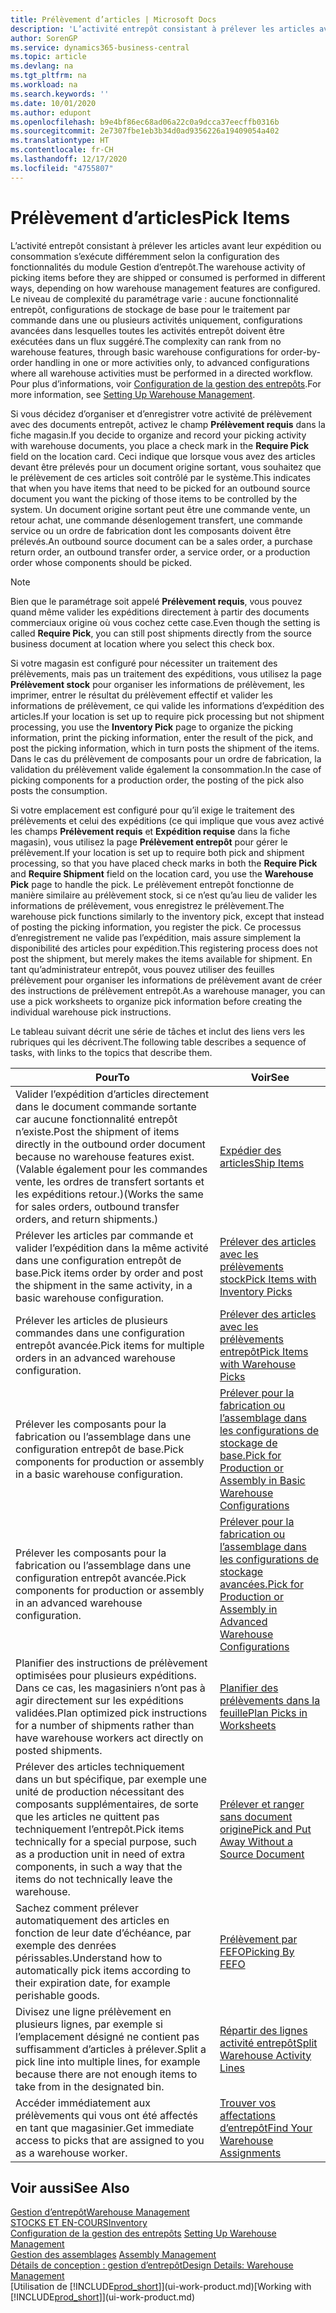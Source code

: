 ```yaml
---
title: Prélèvement d’articles | Microsoft Docs
description: 'L’activité entrepôt consistant à prélever les articles avant leur expédition ou consommation s’exécute différemment selon la configuration des fonctionnalités du module Gestion d’entrepôt. Le niveau de complexité du paramétrage varie : aucune fonctionnalité entrepôt, configurations de stockage de base pour le traitement par commande dans une ou plusieurs activités uniquement, configurations avancées dans lesquelles toutes les activités entrepôt doivent être exécutées dans un flux suggéré.'
author: SorenGP
ms.service: dynamics365-business-central
ms.topic: article
ms.devlang: na
ms.tgt_pltfrm: na
ms.workload: na
ms.search.keywords: ''
ms.date: 10/01/2020
ms.author: edupont
ms.openlocfilehash: b9e4bf86ec68ad06a22c0a9dcca37eecffb0316b
ms.sourcegitcommit: 2e7307fbe1eb3b34d0ad9356226a19409054a402
ms.translationtype: HT
ms.contentlocale: fr-CH
ms.lasthandoff: 12/17/2020
ms.locfileid: "4755807"
---
```

# <a name="pick-items"></a><span data-ttu-id="f5196-104">Prélèvement d’articles</span><span class="sxs-lookup"><span data-stu-id="f5196-104">Pick Items</span></span>

<span data-ttu-id="f5196-105">L’activité entrepôt consistant à prélever les articles avant leur expédition ou consommation s’exécute différemment selon la configuration des fonctionnalités du module Gestion d’entrepôt.</span><span class="sxs-lookup"><span data-stu-id="f5196-105">The warehouse activity of picking items before they are shipped or consumed is performed in different ways, depending on how warehouse management features are configured.</span></span> <span data-ttu-id="f5196-106">Le niveau de complexité du paramétrage varie : aucune fonctionnalité entrepôt, configurations de stockage de base pour le traitement par commande dans une ou plusieurs activités uniquement, configurations avancées dans lesquelles toutes les activités entrepôt doivent être exécutées dans un flux suggéré.</span><span class="sxs-lookup"><span data-stu-id="f5196-106">The complexity can rank from no warehouse features, through basic warehouse configurations for order-by-order handling in one or more activities only, to advanced configurations where all warehouse activities must be performed in a directed workflow.</span></span> <span data-ttu-id="f5196-107">Pour plus d’informations, voir [Configuration de la gestion des entrepôts](warehouse-setup-warehouse.md).</span><span class="sxs-lookup"><span data-stu-id="f5196-107">For more information, see [Setting Up Warehouse Management](warehouse-setup-warehouse.md).</span></span>

<span data-ttu-id="f5196-108">Si vous décidez d’organiser et d’enregistrer votre activité de prélèvement avec des documents entrepôt, activez le champ **Prélèvement requis** dans la fiche magasin.</span><span class="sxs-lookup"><span data-stu-id="f5196-108">If you decide to organize and record your picking activity with warehouse documents, you place a check mark in the **Require Pick** field on the location card.</span></span> <span data-ttu-id="f5196-109">Ceci indique que lorsque vous avez des articles devant être prélevés pour un document origine sortant, vous souhaitez que le prélèvement de ces articles soit contrôlé par le système.</span><span class="sxs-lookup"><span data-stu-id="f5196-109">This indicates that when you have items that need to be picked for an outbound source document you want the picking of those items to be controlled by the system.</span></span> <span data-ttu-id="f5196-110">Un document origine sortant peut être une commande vente, un retour achat, une commande désenlogement transfert, une commande service ou un ordre de fabrication dont les composants doivent être prélevés.</span><span class="sxs-lookup"><span data-stu-id="f5196-110">An outbound source document can be a sales order, a purchase return order, an outbound transfer order, a service order, or a production order whose components should be picked.</span></span>

> [!NOTE]
> <span data-ttu-id="f5196-111">Bien que le paramétrage soit appelé **Prélèvement requis**, vous pouvez quand même valider les expéditions directement à partir des documents commerciaux origine où vous cochez cette case.</span><span class="sxs-lookup"><span data-stu-id="f5196-111">Even though the setting is called **Require Pick**, you can still post shipments directly from the source business document at location where you select this check box.</span></span>

<span data-ttu-id="f5196-112">Si votre magasin est configuré pour nécessiter un traitement des prélèvements, mais pas un traitement des expéditions, vous utilisez la page **Prélèvement stock** pour organiser les informations de prélèvement, les imprimer, entrer le résultat du prélèvement effectif et valider les informations de prélèvement, ce qui valide les informations d’expédition des articles.</span><span class="sxs-lookup"><span data-stu-id="f5196-112">If your location is set up to require pick processing but not shipment processing, you use the **Inventory Pick** page to organize the picking information, print the picking information, enter the result of the pick, and post the picking information, which in turn posts the shipment of the items.</span></span> <span data-ttu-id="f5196-113">Dans le cas du prélèvement de composants pour un ordre de fabrication, la validation du prélèvement valide également la consommation.</span><span class="sxs-lookup"><span data-stu-id="f5196-113">In the case of picking components for a production order, the posting of the pick also posts the consumption.</span></span>

<span data-ttu-id="f5196-114">Si votre emplacement est configuré pour qu’il exige le traitement des prélèvements et celui des expéditions (ce qui implique que vous avez activé les champs **Prélèvement requis** et **Expédition requise** dans la fiche magasin), vous utilisez la page **Prélèvement entrepôt** pour gérer le prélèvement.</span><span class="sxs-lookup"><span data-stu-id="f5196-114">If your location is set up to require both pick and shipment processing, so that you have placed check marks in both the **Require Pick** and **Require Shipment** field on the location card, you use the **Warehouse Pick** page to handle the pick.</span></span> <span data-ttu-id="f5196-115">Le prélèvement entrepôt fonctionne de manière similaire au prélèvement stock, si ce n’est qu’au lieu de valider les informations de prélèvement, vous enregistrez le prélèvement.</span><span class="sxs-lookup"><span data-stu-id="f5196-115">The warehouse pick functions similarly to the inventory pick, except that instead of posting the picking information, you register the pick.</span></span> <span data-ttu-id="f5196-116">Ce processus d’enregistrement ne valide pas l’expédition, mais assure simplement la disponibilité des articles pour expédition.</span><span class="sxs-lookup"><span data-stu-id="f5196-116">This registering process does not post the shipment, but merely makes the items available for shipment.</span></span> <span data-ttu-id="f5196-117">En tant qu’administrateur entrepôt, vous pouvez utiliser des feuilles prélèvement pour organiser les informations de prélèvement avant de créer des instructions de prélèvement entrepôt.</span><span class="sxs-lookup"><span data-stu-id="f5196-117">As a warehouse manager, you can use a pick worksheets to organize pick information before creating the individual warehouse pick instructions.</span></span>

<span data-ttu-id="f5196-118">Le tableau suivant décrit une série de tâches et inclut des liens vers les rubriques qui les décrivent.</span><span class="sxs-lookup"><span data-stu-id="f5196-118">The following table describes a sequence of tasks, with links to the topics that describe them.</span></span>   

|<span data-ttu-id="f5196-119">**Pour**</span><span class="sxs-lookup"><span data-stu-id="f5196-119">**To**</span></span>|<span data-ttu-id="f5196-120">**Voir**</span><span class="sxs-lookup"><span data-stu-id="f5196-120">**See**</span></span>|
|------------|-------------|  
|<span data-ttu-id="f5196-121">Valider l’expédition d’articles directement dans le document commande sortante car aucune fonctionnalité entrepôt n’existe.</span><span class="sxs-lookup"><span data-stu-id="f5196-121">Post the shipment of items directly in the outbound order document because no warehouse features exist.</span></span> <span data-ttu-id="f5196-122">(Valable également pour les commandes vente, les ordres de transfert sortants et les expéditions retour.)</span><span class="sxs-lookup"><span data-stu-id="f5196-122">(Works the same for sales orders, outbound transfer orders, and return shipments.)</span></span>|[<span data-ttu-id="f5196-123">Expédier des articles</span><span class="sxs-lookup"><span data-stu-id="f5196-123">Ship Items</span></span>](warehouse-how-ship-items.md)|  
|<span data-ttu-id="f5196-124">Prélever les articles par commande et valider l’expédition dans la même activité dans une configuration entrepôt de base.</span><span class="sxs-lookup"><span data-stu-id="f5196-124">Pick items order by order and post the shipment in the same activity, in a basic warehouse configuration.</span></span>|[<span data-ttu-id="f5196-125">Prélever des articles avec les prélèvements stock</span><span class="sxs-lookup"><span data-stu-id="f5196-125">Pick Items with Inventory Picks</span></span>](warehouse-how-to-pick-items-with-inventory-picks.md)|
|<span data-ttu-id="f5196-126">Prélever les articles de plusieurs commandes dans une configuration entrepôt avancée.</span><span class="sxs-lookup"><span data-stu-id="f5196-126">Pick items for multiple orders in an advanced warehouse configuration.</span></span>|[<span data-ttu-id="f5196-127">Prélever des articles avec les prélèvements entrepôt</span><span class="sxs-lookup"><span data-stu-id="f5196-127">Pick Items with Warehouse Picks</span></span>](warehouse-how-to-pick-items-for-warehouse-shipment.md)|  
|<span data-ttu-id="f5196-128">Prélever les composants pour la fabrication ou l’assemblage dans une configuration entrepôt de base.</span><span class="sxs-lookup"><span data-stu-id="f5196-128">Pick components for production or assembly in a basic warehouse configuration.</span></span>|[<span data-ttu-id="f5196-129">Prélever pour la fabrication ou l’assemblage dans les configurations de stockage de base.</span><span class="sxs-lookup"><span data-stu-id="f5196-129">Pick for Production or Assembly in Basic Warehouse Configurations</span></span>](warehouse-how-to-pick-for-production.md)|
|<span data-ttu-id="f5196-130">Prélever les composants pour la fabrication ou l’assemblage dans une configuration entrepôt avancée.</span><span class="sxs-lookup"><span data-stu-id="f5196-130">Pick components for production or assembly in an advanced warehouse configuration.</span></span>|[<span data-ttu-id="f5196-131">Prélever pour la fabrication ou l’assemblage dans les configurations de stockage avancées.</span><span class="sxs-lookup"><span data-stu-id="f5196-131">Pick for Production or Assembly in Advanced Warehouse Configurations</span></span>](warehouse-how-to-pick-for-internal-operations-in-advanced-warehousing.md)|  
|<span data-ttu-id="f5196-132">Planifier des instructions de prélèvement optimisées pour plusieurs expéditions. Dans ce cas, les magasiniers n’ont pas à agir directement sur les expéditions validées.</span><span class="sxs-lookup"><span data-stu-id="f5196-132">Plan optimized pick instructions for a number of shipments rather than have warehouse workers act directly on posted shipments.</span></span>|[<span data-ttu-id="f5196-133">Planifier des prélèvements dans la feuille</span><span class="sxs-lookup"><span data-stu-id="f5196-133">Plan Picks in Worksheets</span></span>](warehouse-how-to-plan-picks-in-worksheets.md)|  
|<span data-ttu-id="f5196-134">Prélever des articles techniquement dans un but spécifique, par exemple une unité de production nécessitant des composants supplémentaires, de sorte que les articles ne quittent pas techniquement l’entrepôt.</span><span class="sxs-lookup"><span data-stu-id="f5196-134">Pick items technically for a special purpose, such as a production unit in need of extra components, in such a way that the items do not technically leave the warehouse.</span></span>|[<span data-ttu-id="f5196-135">Prélever et ranger sans document origine</span><span class="sxs-lookup"><span data-stu-id="f5196-135">Pick and Put Away Without a Source Document</span></span>](warehouse-how-to-create-put-aways-from-internal-put-aways.md)|
|<span data-ttu-id="f5196-136">Sachez comment prélever automatiquement des articles en fonction de leur date d’échéance, par exemple des denrées périssables.</span><span class="sxs-lookup"><span data-stu-id="f5196-136">Understand how to automatically pick items according to their expiration date, for example perishable goods.</span></span>|[<span data-ttu-id="f5196-137">Prélèvement par FEFO</span><span class="sxs-lookup"><span data-stu-id="f5196-137">Picking By FEFO</span></span>](warehouse-picking-by-fefo.md)|
|<span data-ttu-id="f5196-138">Divisez une ligne prélèvement en plusieurs lignes, par exemple si l’emplacement désigné ne contient pas suffisamment d’articles à prélever.</span><span class="sxs-lookup"><span data-stu-id="f5196-138">Split a pick line into multiple lines, for example because there are not enough items to take from in the designated bin.</span></span>|[<span data-ttu-id="f5196-139">Répartir des lignes activité entrepôt</span><span class="sxs-lookup"><span data-stu-id="f5196-139">Split Warehouse Activity Lines</span></span>](warehouse-how-to-split-warehouse-activity-lines.md)|
|<span data-ttu-id="f5196-140">Accéder immédiatement aux prélèvements qui vous ont été affectés en tant que magasinier.</span><span class="sxs-lookup"><span data-stu-id="f5196-140">Get immediate access to picks that are assigned to you as a warehouse worker.</span></span>|[<span data-ttu-id="f5196-141">Trouver vos affectations d’entrepôt</span><span class="sxs-lookup"><span data-stu-id="f5196-141">Find Your Warehouse Assignments</span></span>](warehouse-how-to-find-your-warehouse-assignments.md)|  

## <a name="see-also"></a><span data-ttu-id="f5196-142">Voir aussi</span><span class="sxs-lookup"><span data-stu-id="f5196-142">See Also</span></span>  
[<span data-ttu-id="f5196-143">Gestion d’entrepôt</span><span class="sxs-lookup"><span data-stu-id="f5196-143">Warehouse Management</span></span>](warehouse-manage-warehouse.md)  
[<span data-ttu-id="f5196-144">STOCKS ET EN-COURS</span><span class="sxs-lookup"><span data-stu-id="f5196-144">Inventory</span></span>](inventory-manage-inventory.md)  
<span data-ttu-id="f5196-145">[Configuration de la gestion des entrepôts](warehouse-setup-warehouse.md)   </span><span class="sxs-lookup"><span data-stu-id="f5196-145">[Setting Up Warehouse Management](warehouse-setup-warehouse.md)   </span></span>  
<span data-ttu-id="f5196-146">[Gestion des assemblages](assembly-assemble-items.md)  </span><span class="sxs-lookup"><span data-stu-id="f5196-146">[Assembly Management](assembly-assemble-items.md)  </span></span>  
[<span data-ttu-id="f5196-147">Détails de conception : gestion d’entrepôt</span><span class="sxs-lookup"><span data-stu-id="f5196-147">Design Details: Warehouse Management</span></span>](design-details-warehouse-management.md)  
<span data-ttu-id="f5196-148">[Utilisation de [!INCLUDE[prod_short](includes/prod_short.md)]](ui-work-product.md)</span><span class="sxs-lookup"><span data-stu-id="f5196-148">[Working with [!INCLUDE[prod_short](includes/prod_short.md)]](ui-work-product.md)</span></span>

